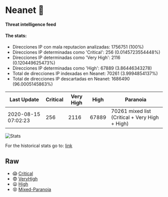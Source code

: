 # Neanet :hocho:
#### Threat intelligence feed
#### The stats:

- Direcciones IP con mala reputacion analizadas: 1756751 (100%)
- Direcciones IP determinadas como 'Critical':  256 (0.0145723554448%)
- Direcciones IP determinadas como 'Very High':  2116 (0.120449625473%)
- Direcciones IP determinadas como 'High':  67889 (3.86446343278)
- Total de direcciones IP indexadas en Neanet:  70261 (3.9994854137%)
- Total de direcciones IP descartadas en Neanet:  1686490 (96.0005145863%)

| Last Update | Critical | Very High | High | Paranoia |
| --- | --- | --- | --- | --- |
| 2020-08-15 07:02:23 | 256 | 2116 | 67889 | 70261 mixed list (Critical + Very High + High)|

![Stats](https://docs.google.com/spreadsheets/d/e/2PACX-1vSnaNMIXVabIpDJjufMlzH7poXnshF3mgd8Is1g9ytUEzVsP5my4Trn8f-xkoLLQ38xpL3HtmUexLo6/pubchart?oid=501124687&format=image)

For the historical stats go to: [link](/stats.csv)
## Raw
- :scream: [Critical](https://raw.githubusercontent.com/JavaGarcia/Neanet/master/blacklists/neanet_critical.txt)
- :fearful: [VeryHigh](https://raw.githubusercontent.com/JavaGarcia/Neanet/master/blacklists/neanet_veryHigh.txtt)
- :frowning: [High](https://raw.githubusercontent.com/JavaGarcia/Neanet/master/blacklists/neanet_high.txt)
- :dizzy_face: [Mixed-Paranoia](https://raw.githubusercontent.com/JavaGarcia/Neanet/master/blacklists/neanet_all.txt)

































































































































































































